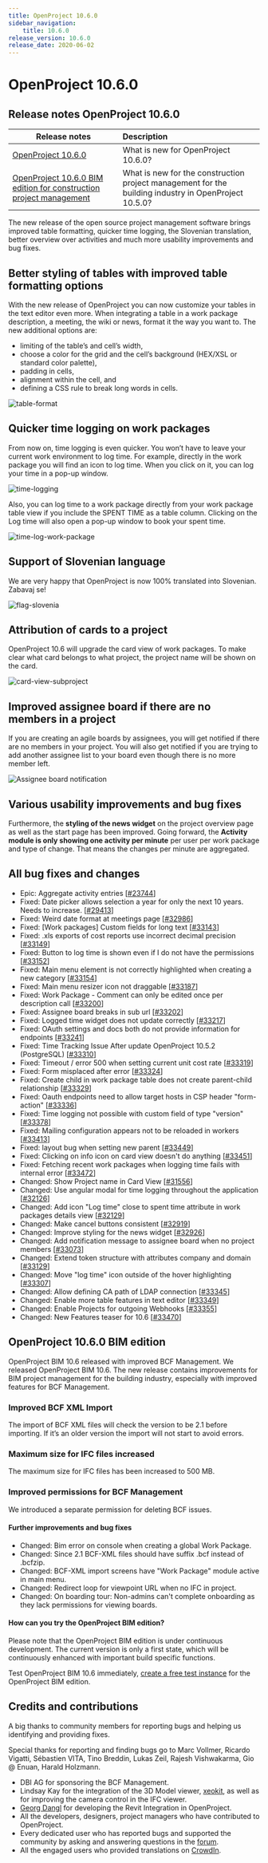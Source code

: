 ```yaml
---
title: OpenProject 10.6.0
sidebar_navigation:
    title: 10.6.0
release_version: 10.6.0
release_date: 2020-06-02
---
```


# OpenProject 10.6.0

## Release notes OpenProject 10.6.0

| Release notes                                                | Description                                                  |
| ------------------------------------------------------------ | :----------------------------------------------------------- |
| [OpenProject 10.6.0](#openproject-1060)                      | What is new for OpenProject 10.6.0?                          |
| [OpenProject 10.6.0 BIM edition for construction project management](#openproject-1060-bim-edition) | What is new for the construction project management for the building industry in OpenProject 10.5.0? |

The new release of the open source project management software brings improved table formatting, quicker time logging, the Slovenian translation, better overview over activities and  much more usability improvements and bug fixes.

## Better styling of tables with improved table formatting options

With the new release of OpenProject you can now customize your tables in the text editor even more. When integrating a table in a work  package description, a meeting, the wiki or news, format it the way you  want to. The new additional options are:

- limiting of the table’s and cell’s width,
- choose a color for the grid and the cell’s background (HEX/XSL or standard color palette),
- padding in cells,
- alignment within the cell, and
- defining a CSS rule to break long words in cells.

![table-format](table-format.png)

## Quicker time logging on work packages

From now on, time logging is even  quicker. You won’t have to leave your current work environment to log  time. For example, directly in the work package you will find an icon to log time. When you click on it, you can log your time in a pop-up window.

![time-logging](time-logging.png)

Also, you can log time to a work package directly from your work  package table view if you include the SPENT TIME as a table column. Clicking on the Log time will also open a pop-up window to book your  spent time.

![time-log-work-package](time-log-work-package-1103367.png)

## Support of Slovenian language

We are very happy that OpenProject is now 100% translated into Slovenian.  Zabavaj se!

![flag-slovenia](flag-slovenia-300x200.jpg)

## Attribution of cards to a project

OpenProject 10.6 will upgrade the card view of work packages. To make clear what card belongs to what project, the project name will be shown on the card.

![card-view-subproject](card-view-subproject.png)

## Improved assignee board if there are no members in a project

If you are creating an agile boards by assignees, you will get  notified if there are no members in your project. You will also get  notified if you are trying to add another assignee list to your board  even though there is no more member left.

![Assignee board notification](asssignee-board-notification.png)

## Various usability improvements and bug fixes

Furthermore, the **styling of the news widget** on the project overview page as well as the start page has been improved. Going forward, the **Activity module is only showing one activity per minute** per user per work package and type of change. That means the changes per minute are aggregated.

## All bug fixes and changes

- Epic: Aggregate activity entries \[[#23744](https://community.openproject.org/wp/23744)\]
- Fixed: Date picker allows selection a year for only the next 10 years. Needs to increase. \[[#29413](https://community.openproject.org/wp/29413)\]
- Fixed: Weird date format at meetings page \[[#32986](https://community.openproject.org/wp/32986)\]
- Fixed: \[Work packages\] Custom fields for long text \[[#33143](https://community.openproject.org/wp/33143)\]
- Fixed: .xls exports of cost reports use incorrect decimal precision \[[#33149](https://community.openproject.org/wp/33149)\]
- Fixed: Button to log time is shown even if I do not have the permissions \[[#33152](https://community.openproject.org/wp/33152)\]
- Fixed: Main menu element is not correctly highlighted when creating a new category \[[#33154](https://community.openproject.org/wp/33154)\]
- Fixed: Main menu resizer icon not draggable \[[#33187](https://community.openproject.org/wp/33187)\]
- Fixed: Work Package - Comment can only be edited once per description call \[[#33200](https://community.openproject.org/wp/33200)\]
- Fixed: Assignee board breaks in sub url \[[#33202](https://community.openproject.org/wp/33202)\]
- Fixed: Logged time widget does not update correctly \[[#33217](https://community.openproject.org/wp/33217)\]
- Fixed: OAuth settings and docs both do not provide information for endpoints \[[#33241](https://community.openproject.org/wp/33241)\]
- Fixed: Time Tracking Issue After update OpenProject 10.5.2 (PostgreSQL) \[[#33310](https://community.openproject.org/wp/33310)\]
- Fixed: Timeout / error 500 when setting current unit cost rate \[[#33319](https://community.openproject.org/wp/33319)\]
- Fixed: Form misplaced after error \[[#33324](https://community.openproject.org/wp/33324)\]
- Fixed: Create child in work package table does not create parent-child relationship \[[#33329](https://community.openproject.org/wp/33329)\]
- Fixed: Oauth endpoints need to allow target hosts in CSP header "form-action" \[[#33336](https://community.openproject.org/wp/33336)\]
- Fixed: Time logging not possible with custom field of type "version" \[[#33378](https://community.openproject.org/wp/33378)\]
- Fixed: Mailing configuration appears not to be reloaded in workers \[[#33413](https://community.openproject.org/wp/33413)\]
- Fixed: layout bug when setting new parent \[[#33449](https://community.openproject.org/wp/33449)\]
- Fixed: Clicking on info icon on card view doesn't do anything \[[#33451](https://community.openproject.org/wp/33451)\]
- Fixed: Fetching recent work packages when logging time fails with internal error \[[#33472](https://community.openproject.org/wp/33472)\]
- Changed: Show Project name in Card View \[[#31556](https://community.openproject.org/wp/31556)\]
- Changed: Use angular modal for time logging throughout the application \[[#32126](https://community.openproject.org/wp/32126)\]
- Changed: Add icon "Log time" close to spent time attribute in work packages details view \[[#32129](https://community.openproject.org/wp/32129)\]
- Changed: Make cancel buttons consistent \[[#32919](https://community.openproject.org/wp/32919)\]
- Changed: Improve styling for the news widget \[[#32926](https://community.openproject.org/wp/32926)\]
- Changed: Add notification message to assignee board when no project members \[[#33073](https://community.openproject.org/wp/33073)\]
- Changed: Extend token structure with attributes company and domain \[[#33129](https://community.openproject.org/wp/33129)\]
- Changed: Move "log time" icon outside of the hover highlighting \[[#33307](https://community.openproject.org/wp/33307)\]
- Changed: Allow defining CA path of LDAP connection \[[#33345](https://community.openproject.org/wp/33345)\]
- Changed: Enable more table features in text editor \[[#33349](https://community.openproject.org/wp/33349)\]
- Changed: Enable Projects for outgoing Webhooks \[[#33355](https://community.openproject.org/wp/33355)\]
- Changed: New Features teaser for 10.6 \[[#33470](https://community.openproject.org/wp/33470)\]

## OpenProject 10.6.0 BIM edition

OpenProject BIM 10.6 released with improved BCF Management. We released OpenProject BIM 10.6. The new release contains improvements  for BIM project management for the building industry, especially with  improved features for BCF Management.

### Improved BCF XML Import

The import of BCF XML files will check the version to be 2.1 before  importing. If it’s an older version the import will not start to avoid  errors.

### Maximum size for IFC files increased

The maximum size for IFC files has been increased to 500 MB.

### Improved permissions for BCF Management

We introduced a separate permission for deleting BCF issues.

#### Further improvements and bug fixes

- Changed: Bim error on console when creating a global Work Package.
- Changed: Since 2.1 BCF-XML files should have suffix .bcf instead of .bcfzip.
- Changed: BCF-XML import screens have "Work Package" module active in main menu.
- Changed: Redirect loop for viewpoint URL when no IFC in project.
- Changed: On boarding tour: Non-admins can't complete onboarding as they lack permissions for viewing boards.

#### How can you try the OpenProject BIM edition?

Please note that the OpenProject BIM edition is under continuous  development. The current version is only a first state, which will be  continuously enhanced with important build specific functions.

Test OpenProject BIM 10.6 immediately, [create a free test instance](https://start.openproject.com/trial/bim) for the OpenProject BIM edition.

## Credits and contributions

A big thanks to community members for reporting bugs and helping us identifying and providing fixes.

Special thanks for reporting and finding bugs go to
Marc Vollmer, Ricardo Vigatti, Sébastien VITA, Tino Breddin, Lukas Zeil, Rajesh Vishwakarma, Gio @ Enuan, Harald Holzmann.

- DBI AG for sponsoring the BCF Management.
- Lindsay Kay for the integration of the 3D Model viewer, [xeokit](https://xeokit.io/), as well as for improving the camera control in the IFC viewer.
- [Georg Dangl](https://blog.dangl.me/categories/BIM) for developing the Revit Integration in OpenProject.
- All the developers, designers, project managers who have contributed to OpenProject.
- Every dedicated user who has reported bugs and supported the community by asking and answering questions in the [forum](https://community.openproject.org/projects/openproject/boards).
- All the engaged users who provided translations on [CrowdIn](https://crowdin.com/projects/opf).
